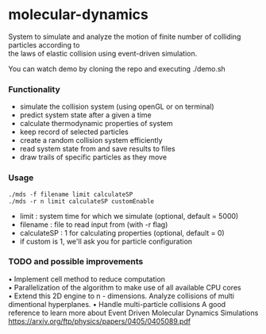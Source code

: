 # molecular-dynamics
System to simulate and analyze the motion of finite number of colliding particles according to   
the laws of elastic collision using event-driven simulation.

You can watch demo by cloning the repo and executing ./demo.sh

### Functionality
+ simulate the collision system (using openGL or on terminal)  
+ predict system state after a given a time  
+ calculate thermodynamic properties of system  
+ keep record of selected particles  
+ create a random collision system efficiently  
+ read system state from and save results to files   
+ draw trails of specific particles as they move

### Usage
```shell
./mds -f filename limit calculateSP   
./mds -r n limit calculateSP customEnable
```
- limit : system time for which we simulate (optional, default = 5000)  
- filename : file to read input from (with -r flag)  
- calculateSP : 1 for calculating properties (optional, default = 0)  
- if custom is 1, we'll ask you for particle configuration

### TODO and possible improvements 
• Implement cell method to reduce computation   
• Parallelization of the algorithm to make use of all available CPU cores   
• Extend this 2D engine to n - dimensions. Analyze collisions of multi dimentional hyperplanes.
• Handle multi-particle collisions 
A good reference to learn more about Event Driven Molecular Dynamics Simulations https://arxiv.org/ftp/physics/papers/0405/0405089.pdf
